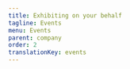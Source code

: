 ```yaml
---
title: Exhibiting on your behalf
tagline: Events
menu: Events
parent: company
order: 2
translationKey: events
---
```

